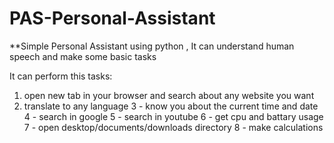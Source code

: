 # PAS-Personal-Assistant

**Simple Personal Assistant using python , It can understand human speech and make some basic tasks

It can perform this tasks:
1. open new tab in your browser and search about any website you want
2. translate to any language
3 - know you about the current time and date
4 - search in google
5 - search in youtube
6 - get cpu and battary usage
7 - open desktop/documents/downloads directory
8 - make calculations
